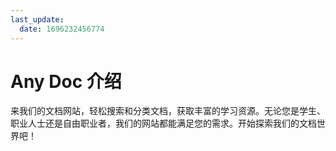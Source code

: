 ```yaml
---
last_update:
  date: 1696232456774
---
```


# Any Doc 介绍

来我们的文档网站，轻松搜索和分类文档，获取丰富的学习资源。无论您是学生、职业人士还是自由职业者，我们的网站都能满足您的需求。开始探索我们的文档世界吧！
